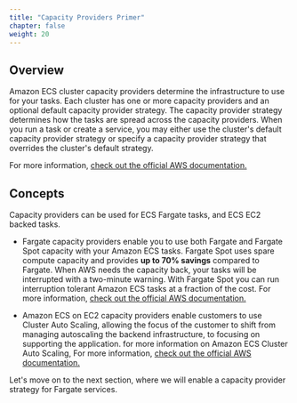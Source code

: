 ```yaml
---
title: "Capacity Providers Primer"
chapter: false
weight: 20
---
```


## Overview

Amazon ECS cluster capacity providers determine the infrastructure to use for your tasks. 
Each cluster has one or more capacity providers and an optional default capacity provider strategy. 
The capacity provider strategy determines how the tasks are spread across the capacity providers. 
When you run a task or create a service, you may either use the cluster's default capacity provider strategy or specify a capacity provider strategy that overrides the cluster's default strategy. 

For more information, [check out the official AWS documentation.](https://docs.aws.amazon.com/AmazonECS/latest/developerguide/cluster-capacity-providers.html)


## Concepts

Capacity providers can be used for ECS Fargate tasks, and ECS EC2 backed tasks.

- Fargate capacity providers enable you to use both Fargate and Fargate Spot capacity with your Amazon ECS tasks. Fargate Spot uses spare compute capacity and provides **up to 70% savings** compared to Fargate. When AWS needs the capacity back, your tasks will be interrupted with a two-minute warning. With Fargate Spot you can run interruption tolerant Amazon ECS tasks at a fraction of the cost. For more information, [check out the official AWS documentation.](https://docs.aws.amazon.com/AmazonECS/latest/developerguide/fargate-capacity-providers.html)

- Amazon ECS on EC2 capacity providers enable customers to use Cluster Auto Scaling, allowing the focus of the customer to shift from managing autoscaling the backend infrastructure, to focusing on supporting the application.
for more information on Amazon ECS Cluster Auto Scaling, For more information, [check out the official AWS documentation.](https://docs.aws.amazon.com/AmazonECS/latest/developerguide/cluster-auto-scaling.html)

Let's move on to the next section, where we will enable a capacity provider strategy for Fargate services.
